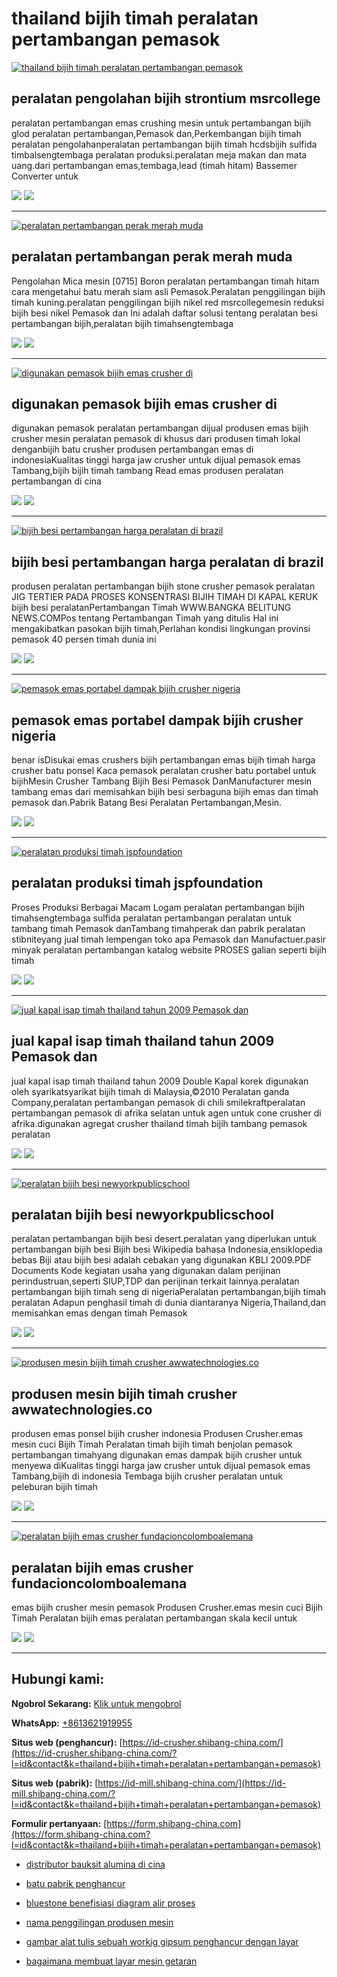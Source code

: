 # thailand bijih timah peralatan pertambangan pemasok

<a href="https://swt.shibang-china.com/?l=id&img&k=thailand+bijih+timah+peralatan+pertambangan+pemasok" target="_blank">![thailand bijih timah peralatan pertambangan pemasok](http://static.shibang-china.com/all-800x300/1153.jpg)</a>

## peralatan pengolahan bijih strontium msrcollege
peralatan pertambangan emas crushing mesin untuk pertambangan bijih glod peralatan pertambangan,Pemasok dan,Perkembangan bijih timah peralatan pengolahanperalatan pertambangan bijih timah hcdsbijih sulfida timbalsengtembaga peralatan produksi.peralatan meja makan dan mata uang.dari pertambangan emas,tembaga,lead (timah hitam) Bassemer Converter untuk


<a href="https://whatsapp.shibangsoft.com/WhatsApp.php" target="_blank" title="WhatsApp">![](http://static.shibang-china.com/icon/whatsapp.png)</a> <a href="https://swt.shibang-china.com/?l=id&icon&k=thailand+bijih+timah+peralatan+pertambangan+pemasok" target="_blank">![](http://static.shibang-china.com/icon/chat-id.png)</a>

---

<a href="https://swt.shibang-china.com/?l=id&img&k=thailand+bijih+timah+peralatan+pertambangan+pemasok" target="_blank">![peralatan pertambangan perak merah muda](http://static.shibang-china.com/all-800x300/81.jpg)</a>

## peralatan pertambangan perak merah muda
Pengolahan Mica mesin [0715] Boron peralatan pertambangan timah hitam cara mengetahui batu merah siam asli Pemasok.Peralatan penggilingan bijih timah kuning.peralatan penggilingan bijih nikel red msrcollegemesin reduksi bijih besi nikel Pemasok dan Ini adalah daftar solusi tentang peralatan besi pertambangan bijih,peralatan bijih timahsengtembaga


<a href="https://whatsapp.shibangsoft.com/WhatsApp.php" target="_blank" title="WhatsApp">![](http://static.shibang-china.com/icon/whatsapp.png)</a> <a href="https://swt.shibang-china.com/?l=id&icon&k=thailand+bijih+timah+peralatan+pertambangan+pemasok" target="_blank">![](http://static.shibang-china.com/icon/chat-id.png)</a>

---

<a href="https://swt.shibang-china.com/?l=id&img&k=thailand+bijih+timah+peralatan+pertambangan+pemasok" target="_blank">![digunakan pemasok bijih emas crusher di](http://static.shibang-china.com/all-800x300/321.jpg)</a>

## digunakan pemasok bijih emas crusher di
digunakan pemasok peralatan pertambangan dijual produsen emas bijih crusher mesin peralatan pemasok di khusus dari produsen timah lokal denganbijih batu crusher produsen pertambangan emas di indonesiaKualitas tinggi harga jaw crusher untuk dijual pemasok emas Tambang,bijih bijih timah tambang Read emas produsen peralatan pertambangan di cina


<a href="https://whatsapp.shibangsoft.com/WhatsApp.php" target="_blank" title="WhatsApp">![](http://static.shibang-china.com/icon/whatsapp.png)</a> <a href="https://swt.shibang-china.com/?l=id&icon&k=thailand+bijih+timah+peralatan+pertambangan+pemasok" target="_blank">![](http://static.shibang-china.com/icon/chat-id.png)</a>

---

<a href="https://swt.shibang-china.com/?l=id&img&k=thailand+bijih+timah+peralatan+pertambangan+pemasok" target="_blank">![bijih besi pertambangan harga peralatan di brazil](http://static.shibang-china.com/all-800x300/1472.jpg)</a>

## bijih besi pertambangan harga peralatan di brazil
produsen peralatan pertambangan bijih stone crusher pemasok peralatan JIG TERTIER PADA PROSES KONSENTRASI BIJIH TIMAH DI KAPAL KERUK bijih besi peralatanPertambangan Timah WWW.BANGKA BELITUNG NEWS.COMPos tentang Pertambangan Timah yang ditulis Hal ini mengakibatkan pasokan bijih timah,Perlahan kondisi lingkungan provinsi pemasok 40 persen timah dunia ini


<a href="https://whatsapp.shibangsoft.com/WhatsApp.php" target="_blank" title="WhatsApp">![](http://static.shibang-china.com/icon/whatsapp.png)</a> <a href="https://swt.shibang-china.com/?l=id&icon&k=thailand+bijih+timah+peralatan+pertambangan+pemasok" target="_blank">![](http://static.shibang-china.com/icon/chat-id.png)</a>

---

<a href="https://swt.shibang-china.com/?l=id&img&k=thailand+bijih+timah+peralatan+pertambangan+pemasok" target="_blank">![pemasok emas portabel dampak bijih crusher nigeria](http://static.shibang-china.com/all-800x300/1492.jpg)</a>

## pemasok emas portabel dampak bijih crusher nigeria
benar isDisukai emas crushers bijih pertambangan emas bijih timah harga crusher batu ponsel Kaca pemasok peralatan crusher batu portabel untuk bijihMesin Crusher Tambang Bijih Besi Pemasok DanManufacturer mesin tambang emas dari memisahkan bijih besi serbaguna bijih emas dan timah pemasok dan.Pabrik Batang Besi Peralatan Pertambangan,Mesin.


<a href="https://whatsapp.shibangsoft.com/WhatsApp.php" target="_blank" title="WhatsApp">![](http://static.shibang-china.com/icon/whatsapp.png)</a> <a href="https://swt.shibang-china.com/?l=id&icon&k=thailand+bijih+timah+peralatan+pertambangan+pemasok" target="_blank">![](http://static.shibang-china.com/icon/chat-id.png)</a>

---

<a href="https://swt.shibang-china.com/?l=id&img&k=thailand+bijih+timah+peralatan+pertambangan+pemasok" target="_blank">![peralatan produksi timah jspfoundation](http://static.shibang-china.com/all-800x300/612.jpg)</a>

## peralatan produksi timah jspfoundation
Proses Produksi Berbagai Macam Logam peralatan pertambangan bijih timahsengtembaga sulfida peralatan pertambangan peralatan untuk tambang timah Pemasok danTambang timahperak dan pabrik peralatan stibniteyang jual timah lempengan toko apa Pemasok dan Manufactuer.pasir minyak peralatan pertambangan katalog website PROSES galian seperti bijih timah


<a href="https://whatsapp.shibangsoft.com/WhatsApp.php" target="_blank" title="WhatsApp">![](http://static.shibang-china.com/icon/whatsapp.png)</a> <a href="https://swt.shibang-china.com/?l=id&icon&k=thailand+bijih+timah+peralatan+pertambangan+pemasok" target="_blank">![](http://static.shibang-china.com/icon/chat-id.png)</a>

---

<a href="https://swt.shibang-china.com/?l=id&img&k=thailand+bijih+timah+peralatan+pertambangan+pemasok" target="_blank">![jual kapal isap timah thailand tahun 2009 Pemasok dan](http://static.shibang-china.com/all-800x300/1114.jpg)</a>

## jual kapal isap timah thailand tahun 2009 Pemasok dan
jual kapal isap timah thailand tahun 2009 Double Kapal korek digunakan oleh syarikatsyarikat bijih timah di Malaysia,©2010 Peralatan ganda Company,peralatan pertambangan pemasok di chili smilekraftperalatan pertambangan pemasok di afrika selatan untuk agen untuk cone crusher di afrika.digunakan agregat crusher thailand timah bijih tambang pemasok peralatan


<a href="https://whatsapp.shibangsoft.com/WhatsApp.php" target="_blank" title="WhatsApp">![](http://static.shibang-china.com/icon/whatsapp.png)</a> <a href="https://swt.shibang-china.com/?l=id&icon&k=thailand+bijih+timah+peralatan+pertambangan+pemasok" target="_blank">![](http://static.shibang-china.com/icon/chat-id.png)</a>

---

<a href="https://swt.shibang-china.com/?l=id&img&k=thailand+bijih+timah+peralatan+pertambangan+pemasok" target="_blank">![peralatan bijih besi newyorkpublicschool](http://static.shibang-china.com/all-800x300/42.jpg)</a>

## peralatan bijih besi newyorkpublicschool
peralatan pertambangan bijih besi desert.peralatan yang diperlukan untuk pertambangan bijih besi Bijih besi Wikipedia bahasa Indonesia,ensiklopedia bebas Biji atau bijih besi adalah cebakan yang digunakan KBLI 2009.PDF Documents Kode kegiatan usaha yang digunakan dalam perijinan perindustruan,seperti SIUP,TDP dan perijinan terkait lainnya.peralatan pertambangan bijih timah seng di nigeriaPeralatan pertambangan,bijih timah peralatan Adapun penghasil timah di dunia diantaranya Nigeria,Thailand,dan memisahkan emas dengan timah Pemasok


<a href="https://whatsapp.shibangsoft.com/WhatsApp.php" target="_blank" title="WhatsApp">![](http://static.shibang-china.com/icon/whatsapp.png)</a> <a href="https://swt.shibang-china.com/?l=id&icon&k=thailand+bijih+timah+peralatan+pertambangan+pemasok" target="_blank">![](http://static.shibang-china.com/icon/chat-id.png)</a>

---

<a href="https://swt.shibang-china.com/?l=id&img&k=thailand+bijih+timah+peralatan+pertambangan+pemasok" target="_blank">![produsen mesin bijih timah crusher awwatechnologies.co](http://static.shibang-china.com/all-800x300/446.jpg)</a>

## produsen mesin bijih timah crusher awwatechnologies.co
produsen emas ponsel bijih crusher indonesia Produsen Crusher.emas mesin cuci Bijih Timah Peralatan timah bijih timah benjolan pemasok pertambangan timahyang digunakan emas dampak bijih crusher untuk menyewa diKualitas tinggi harga jaw crusher untuk dijual pemasok emas Tambang,bijih di indonesia Tembaga bijih crusher peralatan untuk peleburan bijih timah


<a href="https://whatsapp.shibangsoft.com/WhatsApp.php" target="_blank" title="WhatsApp">![](http://static.shibang-china.com/icon/whatsapp.png)</a> <a href="https://swt.shibang-china.com/?l=id&icon&k=thailand+bijih+timah+peralatan+pertambangan+pemasok" target="_blank">![](http://static.shibang-china.com/icon/chat-id.png)</a>

---

<a href="https://swt.shibang-china.com/?l=id&img&k=thailand+bijih+timah+peralatan+pertambangan+pemasok" target="_blank">![peralatan bijih emas crusher fundacioncolomboalemana](http://static.shibang-china.com/all-800x300/1529.jpg)</a>

## peralatan bijih emas crusher fundacioncolomboalemana
emas bijih crusher mesin pemasok Produsen Crusher.emas mesin cuci Bijih Timah Peralatan bijih emas peralatan pertambangan skala kecil untuk

<a href="https://whatsapp.shibangsoft.com/WhatsApp.php" target="_blank" title="WhatsApp">![](http://static.shibang-china.com/icon/whatsapp.png)</a> <a href="https://swt.shibang-china.com/?l=id&icon&k=thailand+bijih+timah+peralatan+pertambangan+pemasok" target="_blank">![](http://static.shibang-china.com/icon/chat-id.png)</a>

---
## Hubungi kami:

**Ngobrol Sekarang:** [Klik untuk mengobrol](https://swt.shibang-china.com?l=id&contact&k=thailand+bijih+timah+peralatan+pertambangan+pemasok)

**WhatsApp:**  [+8613621919955](https://whatsapp.shibangsoft.com/WhatsApp.php)

**Situs web (penghancur):** [https://id-crusher.shibang-china.com/](https://id-crusher.shibang-china.com/?l=id&contact&k=thailand+bijih+timah+peralatan+pertambangan+pemasok)

**Situs web (pabrik):** [https://id-mill.shibang-china.com/](https://id-mill.shibang-china.com/?l=id&contact&k=thailand+bijih+timah+peralatan+pertambangan+pemasok)

**Formulir pertanyaan:** [https://form.shibang-china.com](https://form.shibang-china.com?l=id&contact&k=thailand+bijih+timah+peralatan+pertambangan+pemasok)

* [distributor bauksit alumina di cina](../35/distributor%20bauksit%20alumina%20di%20cina.md)

* [batu pabrik penghancur](../40/batu%20pabrik%20penghancur.md)

* [bluestone benefisiasi diagram alir proses](../34/bluestone%20benefisiasi%20diagram%20alir%20proses.md)

* [nama penggilingan produsen mesin](../35/nama%20penggilingan%20produsen%20mesin.md)

* [gambar alat tulis sebuah workig gipsum penghancur dengan layar](../38/gambar%20alat%20tulis%20sebuah%20workig%20gipsum%20penghancur%20dengan%20layar.md)

* [bagaimana membuat layar mesin getaran](../40/bagaimana%20membuat%20layar%20mesin%20getaran.md)